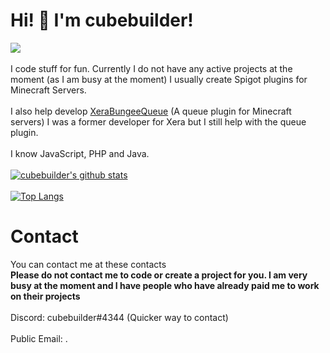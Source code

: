 # Hi! 👋 I'm cubebuilder!
![](https://komarev.com/ghpvc/?username=cube-builder)
<br>
<br>
I code stuff for fun. Currently I do not have any active projects at the moment (as I am busy at the moment) I usually create Spigot plugins for Minecraft Servers.
<br>
<br>
I also help develop <a href="https://github.com/xeraplugins/xerabungeequeue/">XeraBungeeQueue</a> (A queue plugin for Minecraft servers) I was a former developer for Xera but I still help with the queue plugin.
<br>
<br>
I know JavaScript, PHP and Java.
<br>
<br>
[![cubebuilder's github stats](https://github-readme-stats.vercel.app/api?username=cube-builder)](https://github.com/anuraghazra/github-readme-stats)
<br>
<br>
[![Top Langs](https://github-readme-stats.vercel.app/api/top-langs/?username=cube-builder&layout=compact)](https://github.com/anuraghazra/github-readme-stats)
<br>
# Contact
You can contact me at these contacts
<br>
**Please do not contact me to code or create a project for you. I am very busy at the moment and I have people who have already paid me to work on their projects**
<br>
<br>
Discord: cubebuilder#4344 (Quicker way to contact)
<br>
<br>
Public Email: .
<br>
<br>
<!--- if you're reading this i'm sorry ---!>
